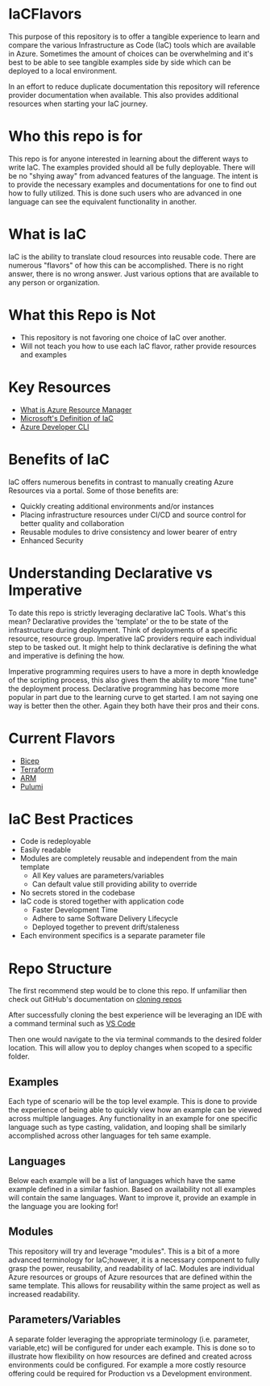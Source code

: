 # IaCFlavors
This purpose of this repository is to offer a tangible experience to learn and compare the various Infrastructure as Code (IaC) tools which are available in Azure. Sometimes the amount of choices can be overwhelming and it's best to be able to see tangible examples side by side which can be deployed to a local environment. 

In an effort to reduce duplicate documentation this repository will reference provider documentation when available. This also provides additional resources when starting your IaC journey.

# Who this repo is for
This repo is for anyone interested in learning about the different ways to write IaC. The examples provided should all be fully deployable. There will be no "shying away" from advanced features of the language. The intent is to provide the necessary examples and documentations for one to find out how to fully utilized. This is done such users who are advanced in one language can see the equivalent functionality in another.

# What is IaC
IaC is the ability to translate cloud resources into reusable code. There are numerous "flavors" of how this can be accomplished. There is no right answer, there is no wrong answer. Just various options that are available to any person or organization.

# What this Repo is Not
- This repository is not favoring one choice of IaC over another.
- Will not teach you how to use each IaC flavor, rather provide resources and examples

# Key Resources
- [What is Azure Resource Manager](https://docs.microsoft.com/en-us/azure/azure-resource-manager/management/overview)
- [Microsoft's Definition of IaC](https://docs.microsoft.com/en-us/dotnet/architecture/cloud-native/infrastructure-as-code)
- [Azure Developer CLI](https://docs.microsoft.com/en-us/azure/developer/azure-developer-cli/)

# Benefits of IaC
IaC offers numerous benefits in contrast to manually creating Azure Resources via a portal. Some of those benefits are:
- Quickly creating additional environments and/or instances
- Placing infrastructure resources under CI/CD and source control for better quality and collaboration
- Reusable modules to drive consistency and lower bearer of entry
- Enhanced Security

# Understanding Declarative vs Imperative  
To date this repo is strictly leveraging declarative IaC Tools. What's this mean? Declarative provides the 'template' or the to be state of the infrastructure during deployment. Think of deployments of a specific resource, resource group. Imperative IaC providers require each individual step to be tasked out. It might help to think declarative is defining the what and imperative is defining the how.

Imperative programming requires users to have a more in depth knowledge of the scripting process, this also gives them the ability to more "fine tune" the deployment process. Declarative programming has become more popular in part due to the learning curve to get started. I am not saying one way is better then the other. Again they both have their pros and their cons.

# Current Flavors
- [Bicep](documentation/bicep.md)
- [Terraform](documentation/terraform.md)
- [ARM](documentation/ARM.md)
- [Pulumi](documentation/pulumi.md)

# IaC Best Practices
- Code is redeployable
- Easily readable
- Modules are completely reusable and independent from the main template
  - All Key values are parameters/variables
  - Can default value still providing ability to override
- No secrets stored in the codebase
- IaC code is stored together with application code
  - Faster Development Time
  - Adhere to same Software Delivery Lifecycle
  - Deployed together to prevent drift/staleness
- Each environment specifics is a separate parameter file

# Repo Structure
The first recommend step would be to clone this repo. If unfamiliar then check out GitHub's documentation on [cloning repos](https://docs.github.com/en/repositories/creating-and-managing-repositories/cloning-a-repository)

After successfully cloning the best experience will be leveraging an IDE with a command terminal such as [VS Code](https://code.visualstudio.com/download)

Then one would navigate to the via terminal commands to the desired folder location. This will allow you to deploy changes when scoped to a specific folder.

## Examples
Each type of scenario will be the top level example. This is done to provide the experience of being able to quickly view how an example can be viewed across multiple languages. Any functionality in an example for one specific language such as type casting, validation, and looping shall be similarly accomplished across other languages for teh same example.

## Languages
Below each example will be a list of languages which have the same example defined in a similar fashion. Based on availability not all examples will contain the same languages. Want to improve it, provide an example in the language you are looking for!

## Modules
This repository will try and leverage "modules". This is a bit of a more advanced terminology for IaC;however, it is a necessary component to fully grasp the power, reusability, and readability of IaC. Modules are individual Azure resources or groups of Azure resources that are defined within the same template. This allows for reusability within the same project as well as increased readability.

## Parameters/Variables
A separate folder leveraging the appropriate terminology (i.e. parameter, variable,etc) will be configured for under each example. This is done so to illustrate how flexibility on how resources are defined and created across environments could be configured. For example a more costly resource offering could be required for Production vs a Development environment.
